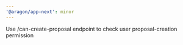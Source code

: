 ```yaml
---
'@aragon/app-next': minor
---
```


Use /can-create-proposal endpoint to check user proposal-creation permission
